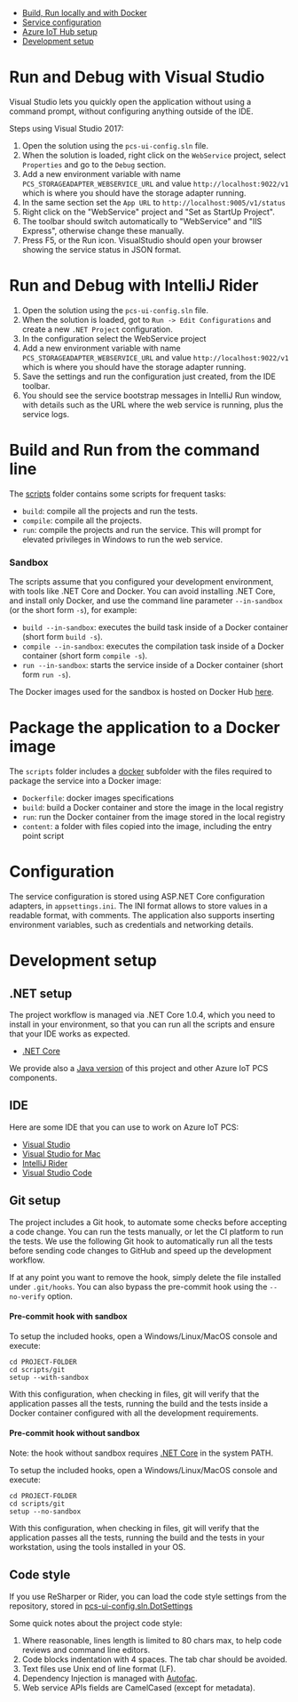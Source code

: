 * [Build, Run locally and with Docker](#build-run-locally-and-with-docker)
* [Service configuration](#configuration)
* [Azure IoT Hub setup](#azure-iot-hub-setup)
* [Development setup](#development-setup)

Run and Debug with Visual Studio
================================

Visual Studio lets you quickly open the application without using a command
prompt, without configuring anything outside of the IDE.

Steps using Visual Studio 2017:

1. Open the solution using the `pcs-ui-config.sln` file.
1. When the solution is loaded, right click on the `WebService` project,
   select `Properties` and go to the `Debug` section.
1. Add a new environment variable with name
   `PCS_STORAGEADAPTER_WEBSERVICE_URL` and value `http://localhost:9022/v1`
   which is where you should have the storage adapter running.
1. In the same section set the `App URL` to
   `http://localhost:9005/v1/status`
1. Right click on the "WebService" project and "Set as StartUp Project".
1. The toolbar should switch automatically to "WebService" and "IIS Express",
   otherwise change these manually.
1. Press F5, or the Run icon. VisualStudio should open your browser showing
   the service status in JSON format.

Run and Debug with IntelliJ Rider
=================================

1. Open the solution using the `pcs-ui-config.sln` file.
1. When the solution is loaded, got to `Run -> Edit Configurations` and
   create a new `.NET Project` configuration.
1. In the configuration select the WebService project
1. Add a new environment variable with name
   `PCS_STORAGEADAPTER_WEBSERVICE_URL` and value `http://localhost:9022/v1`
   which is where you should have the storage adapter running.
1. Save the settings and run the configuration just created, from the IDE
   toolbar.
1. You should see the service bootstrap messages in IntelliJ Run window,
   with details such as the URL where the web service is running, plus
   the service logs.

Build and Run from the command line
===================================

The [scripts](scripts) folder contains some scripts for frequent tasks:

* `build`: compile all the projects and run the tests.
* `compile`: compile all the projects.
* `run`: compile the projects and run the service. This will prompt for
  elevated privileges in Windows to run the web service.

### Sandbox

The scripts assume that you configured your development environment,
with tools like .NET Core and Docker. You can avoid installing .NET Core,
and install only Docker, and use the command line parameter `--in-sandbox`
(or the short form `-s`), for example:

* `build --in-sandbox`: executes the build task inside of a Docker
    container (short form `build -s`).
* `compile --in-sandbox`: executes the compilation task inside of a Docker
    container (short form `compile -s`).
* `run --in-sandbox`: starts the service inside of a Docker container
    (short form `run -s`).

The Docker images used for the sandbox is hosted on Docker Hub
[here](https://hub.docker.com/r/azureiotpcs/code-builder-dotnet).

Package the application to a Docker image
=========================================

The `scripts` folder includes a [docker](scripts/docker) subfolder with the
files required to package the service into a Docker image:

* `Dockerfile`: docker images specifications
* `build`: build a Docker container and store the image in the local registry
* `run`: run the Docker container from the image stored in the local registry
* `content`: a folder with files copied into the image, including the entry
  point script

Configuration
=============

The service configuration is stored using ASP.NET Core configuration
adapters, in `appsettings.ini`. The INI format allows to store values in a
readable format, with comments. The application also supports inserting
environment variables, such as credentials and networking details.

Development setup
=================

## .NET setup

The project workflow is managed via .NET Core 1.0.4, which you need
to install in your environment, so that you can run all the scripts
and ensure that your IDE works as expected.

* [.NET Core](https://dotnet.github.io)

We provide also a
[Java version](https://github.com/Azure/pcs-ui-config-java)
of this project and other Azure IoT PCS components.

## IDE

Here are some IDE that you can use to work on Azure IoT PCS:

* [Visual Studio](https://www.visualstudio.com)
* [Visual Studio for Mac](https://www.visualstudio.com/vs/visual-studio-mac)
* [IntelliJ Rider](https://www.jetbrains.com/rider)
* [Visual Studio Code](https://code.visualstudio.com)

## Git setup

The project includes a Git hook, to automate some checks before accepting a
code change. You can run the tests manually, or let the CI platform to run
the tests. We use the following Git hook to automatically run all the tests
before sending code changes to GitHub and speed up the development workflow.

If at any point you want to remove the hook, simply delete the file installed
under `.git/hooks`. You can also bypass the pre-commit hook using the
`--no-verify` option.

#### Pre-commit hook with sandbox

To setup the included hooks, open a Windows/Linux/MacOS console and execute:

```
cd PROJECT-FOLDER
cd scripts/git
setup --with-sandbox
```

With this configuration, when checking in files, git will verify that the
application passes all the tests, running the build and the tests inside
a Docker container configured with all the development requirements.

#### Pre-commit hook without sandbox

Note: the hook without sandbox requires [.NET Core](https://dotnet.github.io)
in the system PATH.

To setup the included hooks, open a Windows/Linux/MacOS console and execute:

```
cd PROJECT-FOLDER
cd scripts/git
setup --no-sandbox
```

With this configuration, when checking in files, git will verify that the
application passes all the tests, running the build and the tests in your
workstation, using the tools installed in your OS.

## Code style

If you use ReSharper or Rider, you can load the code style settings from
the repository, stored in
[pcs-ui-config.sln.DotSettings](pcs-ui-config.sln.DotSettings)

Some quick notes about the project code style:

1. Where reasonable, lines length is limited to 80 chars max, to help code
   reviews and command line editors.
2. Code blocks indentation with 4 spaces. The tab char should be avoided.
3. Text files use Unix end of line format (LF).
4. Dependency Injection is managed with [Autofac](https://autofac.org).
5. Web service APIs fields are CamelCased (except for metadata).
